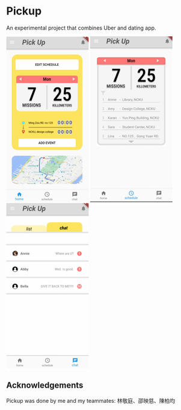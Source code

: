 # Pickup

An experimental project that combines Uber and dating app.

![](img/home.png)
![](img/schedule.png)
![](img/chat.png)

## Acknowledgements
Pickup was done by me and my teammates: 林敬庭、邵映慈、陳柏均
